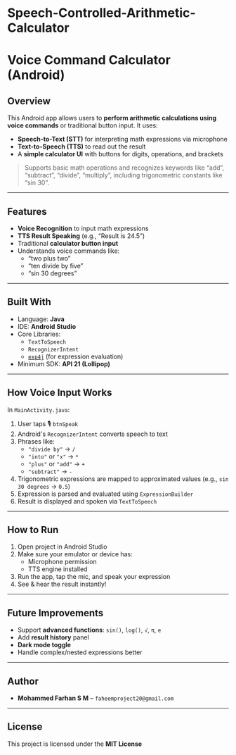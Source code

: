 # Speech-Controlled-Arithmetic-Calculator
 
# Voice Command Calculator (Android)

## Overview

This Android app allows users to **perform arithmetic calculations using voice commands** or traditional button input. It uses:
- **Speech-to-Text (STT)** for interpreting math expressions via microphone
- **Text-to-Speech (TTS)** to read out the result
- A **simple calculator UI** with buttons for digits, operations, and brackets

> Supports basic math operations and recognizes keywords like “add”, “subtract”, “divide”, “multiply”, including trigonometric constants like “sin 30”.

---

## Features

- **Voice Recognition** to input math expressions  
- **TTS Result Speaking** (e.g., “Result is 24.5”)  
- Traditional **calculator button input**  
- Understands voice commands like:  
  - “two plus two”  
  - “ten divide by five”  
  - “sin 30 degrees”  

---

## Built With

- Language: **Java**
- IDE: **Android Studio**
- Core Libraries:
  - `TextToSpeech`
  - `RecognizerIntent`
  - [`exp4j`](https://www.objecthunter.net/exp4j/) (for expression evaluation)
- Minimum SDK: **API 21 (Lollipop)**

---

## How Voice Input Works

In `MainActivity.java`:

1. User taps 🎙️ `btnSpeak`  
2. Android's `RecognizerIntent` converts speech to text  
3. Phrases like:  
   - `"divide by"` → `/`  
   - `"into"` or `"x"` → `*`  
   - `"plus"` or `"add"` → `+`  
   - `"subtract"` → `-`  
4. Trigonometric expressions are mapped to approximated values (e.g., `sin 30 degrees` → `0.5`)  
5. Expression is parsed and evaluated using `ExpressionBuilder`  
6. Result is displayed and spoken via `TextToSpeech`

---

## How to Run

1. Open project in Android Studio  
2. Make sure your emulator or device has:  
   - Microphone permission  
   - TTS engine installed  
3. Run the app, tap the mic, and speak your expression  
4. See & hear the result instantly!

---

## Future Improvements

- Support **advanced functions**: `sin()`, `log()`, `√`, `π`, `e`
- Add **result history** panel
- **Dark mode toggle**
- Handle complex/nested expressions better

---

## Author

- **Mohammed Farhan S M** – `faheemproject20@gmail.com`

---

## License

This project is licensed under the **MIT License**

